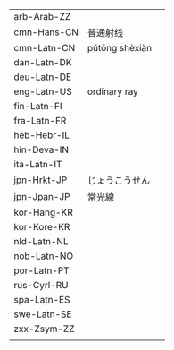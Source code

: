 | | | |
|-|-|-|
| arb-Arab-ZZ |  |  |
| cmn-Hans-CN | 普通射线 |  |
| cmn-Latn-CN | pǔtōng shèxiàn |  |
| dan-Latn-DK |  |  |
| deu-Latn-DE |  |  |
| eng-Latn-US | ordinary ray |  |
| fin-Latn-FI |  |  |
| fra-Latn-FR |  |  |
| heb-Hebr-IL |  |  |
| hin-Deva-IN |  |  |
| ita-Latn-IT |  |  |
| jpn-Hrkt-JP | じょうこうせん |  |
| jpn-Jpan-JP | 常光線 |  |
| kor-Hang-KR |  |  |
| kor-Kore-KR |  |  |
| nld-Latn-NL |  |  |
| nob-Latn-NO |  |  |
| por-Latn-PT |  |  |
| rus-Cyrl-RU |  |  |
| spa-Latn-ES |  |  |
| swe-Latn-SE |  |  |
| zxx-Zsym-ZZ |  |  |
|  |  |  |